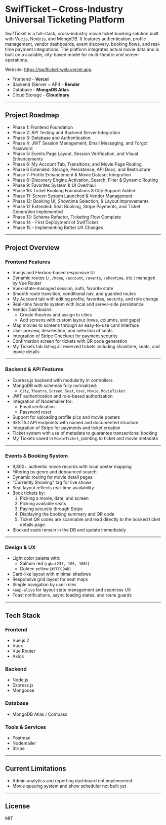 # SwifTicket – Cross-Industry Universal Ticketing Platform

SwifTicket is a full-stack, cross-industry movie ticket booking solution built with Vue.js, Node.js, and MongoDB. It features authentication, profile management, vendor dashboards, event discovery, booking flows, and real-time payment integrations. The platform integrates actual movie data and is built on a scalable, city-based model for multi-theatre and screen operations.

Website: https://swifticket-web.vercel.app
- Frontend - **Vercel**
- Backend (Server + API) - **Render**
- Database - **MongoDB Atlas**
- Cloud Storage - **Cloudinary**
---

## Project Roadmap

- Phase 1: Frontend Foundation
- Phase 2: API Testing and Backend Server Integration
- Phase 3: Database and Authentication
- Phase 4: JWT Session Management, Email Messaging, and Forgot Password
- Phase 5: Events Page Layout, Session Verification, and Visual Enhancements
- Phase 6: My Account Tab, Transitions, and Movie Page Routing
- Phase 6 Extended: Storage, Persistence, API Docs, and Restructure
- Phase 7: Profile Enhancement & Movie Dataset Integration
- Phase 8: Discovery Engine Activation, Search, Filter & Dynamic Routing
- Phase 9: Favorites System & UI Overhaul
- Phase 10: Ticket Booking Foundations & City Support Added
- Phase 11: Screen System Launched & Vendor Management
- Phase 12: Booking UI, Showtime Selection, & Layout Improvements
- Phase 12 Extended: Seat Booking, Stripe Payments, and Ticket Generation Implemented
- Phase 13: Schema Refactor, Ticketing Flow Complete
- Phase 14 - First Deployment of SwifTicket
- Phase 15 - Implementing Better UX Changes

---

## Project Overview

### Frontend Features

- Vue.js and Flexbox-based responsive UI
- Dynamic routes (`/`, `/home`, `/account`, `/events`, `/showtime`, etc.) managed by Vue Router
- Vuex-state-managed session, auth, favorite state
- Smooth route transition, conditional nav, and guarded routes
- My Account tab with editing profile, favorites, security, and role change
- Real-time favorite system with local and server-side persistence
- Vendor Dashboard:
  - Create theatres and assign to cities
  - Add screens with custom layout (rows, columns, and gaps)
- Map movies to screens through an easy-to-use card interface
- User preview, deselection, and selection of seats
- Integration of Stripe Checkout for payment security
- Confirmation screen for tickets with QR code generation
- My Tickets tab listing all reserved tickets including showtime, seats, and movie details

--- 

### Backend & API Features

- Express.js backend with modularity in controllers
- MongoDB with schemas fully normalized:
  - `City`, `Theatre`, `Screen`, `Seat`, `User`, `Movie`, `MovieTicket`
- JWT authentication and role-based authorization
- Integration of Nodemailer for:
  - Email verification
  - Password reset
- Support for uploading profile pics and movie posters
- RESTful API endpoints with named and documented structure
- Integration of Stripe for payments and ticket creation
- Ticket system with use of metadata to guarantee transactional booking
- My Tickets saved in `MovieTicket`, pointing to ticket and movie metadata

---


### Events & Booking System

- 9,800+ authentic movie records with local poster mapping
- Filtering by genre and debounced search
- Dynamic routing for movie detail pages
- "Currently Showing" tag for live shows
- Seat layout reflects real-time availability
- Book tickets by:
  1. Picking a movie, date, and screen
  2. Picking available seats
  3. Paying securely through Stripe
  4. Displaying the booking summary and QR code
  5. Ticket QR codes are scannable and lead directly to the booked ticket details page.
- Blocked seats remain in the DB and update immediately

---

### Design & UX

- Light color palette with:
  - Salmon red (`rgba(233, 106, 106)`)
  - Golden yellow (`#FFFC94D`)
- Card-like layout with minimal shadows
- Responsive grid layout for seat maps
- Simple navigation by user roles
- `keep-alive` for layout state management and seamless UX
- Toast notifications, async loading states, and route guards

---

## Tech Stack

### Frontend
- Vue.js 2
- Vuex
- Vue Router
- Axios

### Backend
- Node.js
- Express.js
- Mongoose

### Database
- MongoDB Atlas / Compass

### Tools & Services
- Postman
- Nodemailer
- Stripe

---

## Current Limitations

- Admin analytics and reporting dashboard not implemented
- Movie queuing system and show scheduler not built yet

---

## License

MIT
